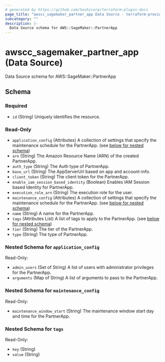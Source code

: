 ```yaml
---
# generated by https://github.com/hashicorp/terraform-plugin-docs
page_title: "awscc_sagemaker_partner_app Data Source - terraform-provider-awscc"
subcategory: ""
description: |-
  Data Source schema for AWS::SageMaker::PartnerApp
---
```


# awscc_sagemaker_partner_app (Data Source)

Data Source schema for AWS::SageMaker::PartnerApp



<!-- schema generated by tfplugindocs -->
## Schema

### Required

- `id` (String) Uniquely identifies the resource.

### Read-Only

- `application_config` (Attributes) A collection of settings that specify the maintenance schedule for the PartnerApp. (see [below for nested schema](#nestedatt--application_config))
- `arn` (String) The Amazon Resource Name (ARN) of the created PartnerApp.
- `auth_type` (String) The Auth type of PartnerApp.
- `base_url` (String) The AppServerUrl based on app and account-info.
- `client_token` (String) The client token for the PartnerApp.
- `enable_iam_session_based_identity` (Boolean) Enables IAM Session based Identity for PartnerApp.
- `execution_role_arn` (String) The execution role for the user.
- `maintenance_config` (Attributes) A collection of settings that specify the maintenance schedule for the PartnerApp. (see [below for nested schema](#nestedatt--maintenance_config))
- `name` (String) A name for the PartnerApp.
- `tags` (Attributes List) A list of tags to apply to the PartnerApp. (see [below for nested schema](#nestedatt--tags))
- `tier` (String) The tier of the PartnerApp.
- `type` (String) The type of PartnerApp.

<a id="nestedatt--application_config"></a>
### Nested Schema for `application_config`

Read-Only:

- `admin_users` (Set of String) A list of users with administrator privileges for the PartnerApp.
- `arguments` (Map of String) A list of arguments to pass to the PartnerApp.


<a id="nestedatt--maintenance_config"></a>
### Nested Schema for `maintenance_config`

Read-Only:

- `maintenance_window_start` (String) The maintenance window start day and time for the PartnerApp.


<a id="nestedatt--tags"></a>
### Nested Schema for `tags`

Read-Only:

- `key` (String)
- `value` (String)
